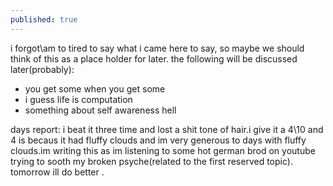 ```yaml
---
published: true
---
```


i forgot\am to tired to say what i came here to say, so maybe we should think of this as a place holder for later.
the following will be discussed later(probably): 
* you get some when you get some
* i guess life is computation  
* something about self awareness hell


days report: i beat it three time and lost a shit tone of hair.i give it a 4\10 and 4 is becaus it had fluffy clouds and im very generous to days with fluffy clouds.im writing this as im listening to some hot german brod on youtube trying to sooth my broken psyche(related to the first reserved topic).
tomorrow ill do better .